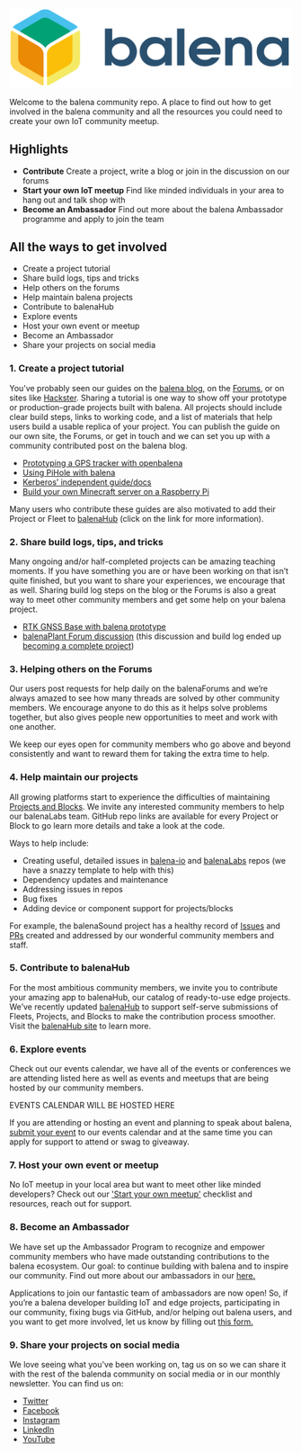![logo](https://raw.githubusercontent.com/balena-io/community/2f692ade6eec0ad48c4c73508f611d4f4f19fe91/assets/logos/balena/Logo%20horizontal/Dark/balena_logo_dark.png)

Welcome to the balena community repo. A place to find out how to get involved in the balena community and all the resources you could need to create your own IoT community meetup.

## Highlights

- **Contribute** Create a project, write a blog or join in the discussion on our forums
- **Start your own IoT meetup** Find like minded individuals in your area to hang out and talk shop with 
- **Become an Ambassador** Find out more about the balena Ambassador programme and apply to join the team

## All the ways to get involved 
* Create a project tutorial 
* Share build logs, tips and tricks 
* Help others on the forums 
* Help maintain balena projects 
* Contribute to balenaHub 
* Explore events
* Host your own event or meetup
* Become an Ambassador
* Share your projects on social media

### 1. Create a project tutorial
You’ve probably seen our guides on the [balena blog](https://balena.io/blog), on the [Forums](https://forums.balena.io/), or on sites like [Hackster](https://www.hackster.io/balena). Sharing a tutorial is one way to show off your prototype or production-grade projects built with balena. All projects should include clear build steps, links to working code, and a list of materials that help users build a usable replica of your project. You can publish the guide on our own site, the Forums, or get in touch and we can set you up with a community contributed post on the balena blog.

* [Prototyping a GPS tracker with openbalena](https://www.balena.io/blog/rapid-prototyping-a-gps-tracker-with-balenaos-a-community-perspective/)
* [Using PiHole with balena](https://www.balena.io/blog/deploy-network-wide-ad-blocking-with-pi-hole-and-a-raspberry-pi/)
* [Kerberos’ independent guide/docs](https://doc.kerberos.io/opensource/installation#balena)
* [Build your own Minecraft server on a Raspberry Pi](https://www.balena.io/blog/how-to-create-a-minecraft-server-for-the-pi-4-with-balena/)

Many users who contribute these guides are also motivated to add their Project or Fleet to [balenaHub](https://hub.balena.io/submit) (click on the link for more information).

### 2. Share build logs, tips, and tricks
Many ongoing and/or half-completed projects can be amazing teaching moments. If you have something you are or have been working on that isn’t quite finished, but you want to share your experiences, we encourage that as well. Sharing build log steps on the blog or the Forums is also a great way to meet other community members and get some help on your balena project.

* [RTK GNSS Base with balena prototype](https://forums.balena.io/t/rtk-gnss-base-with-balena/304278)
* [balenaPlant Forum discussion](https://forums.balena.io/t/building-a-smart-houseplant-monitor-and-waterer/9170) (this discussion and build log ended up [becoming a complete project](https://www.balena.io/blog/keep-your-plant-friends-happy-and-healthy-with-automated-watering-balenaplant/))

### 3. Helping others on the Forums
Our users post requests for help daily on the balenaForums and we’re always amazed to see how many threads are solved by other community members. We encourage anyone to do this as it helps solve problems together, but also gives people new opportunities to meet and work with one another.

We keep our eyes open for community members who go above and beyond consistently and want to reward them for taking the extra time to help.

### 4. Help maintain our projects
All growing platforms start to experience the difficulties of maintaining [Projects and Blocks](https://hub.balena.io). We invite any interested community members to help our balenaLabs team. GitHub repo links are available for every Project or Block to go learn more details and take a look at the code.

Ways to help include:

* Creating useful, detailed issues in [balena-io](https://github.com/balena-io) and [balenaLabs](https://github.com/balenalabs) repos (we have a snazzy template to help with this)
* Dependency updates and maintenance
* Addressing issues in repos
* Bug fixes
* Adding device or component support for projects/blocks

For example, the balenaSound project has a healthy record of [Issues](https://github.com/balenalabs/balena-sound/issues) and [PRs](https://github.com/balenalabs/balena-sound/pulls) created and addressed by our wonderful community members and staff.

### 5. Contribute to balenaHub
For the most ambitious community members, we invite you to contribute your amazing app to balenaHub, our catalog of ready-to-use edge projects. We’ve recently updated [balenaHub](https://hub.balena.io/) to support self-serve submissions of Fleets, Projects, and Blocks to make the contribution process smoother. Visit the [balenaHub site](https://hub.balena.io/) to learn more.

### 6. Explore events
Check out our events calendar, we have all of the events or conferences we are attending listed here as well as events and meetups that are being hosted by our community members.

EVENTS CALENDAR WILL BE HOSTED HERE

If you are attending or hosting an event and planning to speak about balena, [submit your event]() to our events calendar and at the same time you can apply for support to attend or swag to giveaway.

### 7. Host your own event or meetup
No IoT meetup in your local area but want to meet other like minded developers? Check out our ['Start your own meetup']() checklist and resources, reach out for support.

### 8. Become an Ambassador
We have set up the Ambassador Program to recognize and empower community members who have made outstanding contributions to the balena ecosystem. Our goal: to continue building with balena and to inspire our community. Find out more about our ambassadors in our [here.]()

Applications to join our fantastic team of ambassadors are now open! So, if you’re a balena developer building IoT and edge projects, participating in our community, fixing bugs via GitHub, and/or helping out balena users, and you want to get more involved, let us know by filling out [this form.](https://balena.typeform.com/to/NaY1nG24)

### 9. Share your projects on social media
We love seeing what you've been working on, tag us on so we can share it with the rest of the balenda community on social media or in our monthly newsletter. You can find us on: 
* [Twitter](https://twitter.com/balena_io)
* [Facebook](https://www.facebook.com/balenacloud/)
* [Instagram](https://www.instagram.com/balena_io/)
* [LinkedIn](https://www.linkedin.com/company/balenaio/)
* [YouTube](https://www.youtube.com/balenaio)
